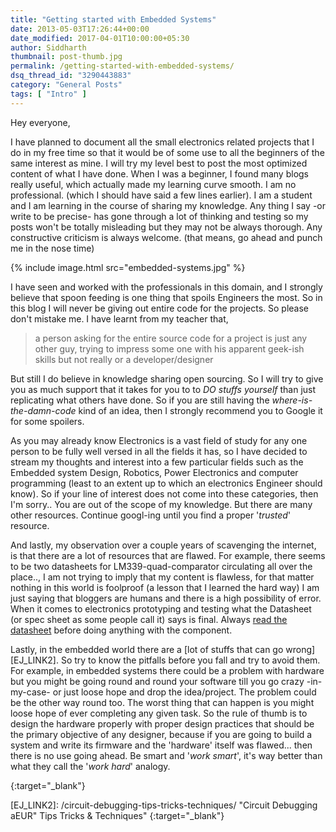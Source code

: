 ```yaml
---
title: "Getting started with Embedded Systems"
date: 2013-05-03T17:26:44+00:00
date_modified: 2017-04-01T10:00:00+05:30
author: Siddharth
thumbnail: post-thumb.jpg
permalink: /getting-started-with-embedded-systems/
dsq_thread_id: "3290443883"
category: "General Posts"
tags: [ "Intro" ]
---
```


Hey everyone,

I have planned to document all the small electronics related projects that I do in my free time so that it would be of some use to all the beginners of the same interest as mine. I will try my level best to post the most optimized content of what I have  done. When I was a beginner, I found many blogs really useful, which actually made my learning curve smooth. I am no professional. (which I should have said a few lines earlier). I am a student and I am learning in the course of sharing my knowledge. Any thing I say -or write to be precise-  has gone through a lot of thinking and testing so my posts won't be totally misleading but they may not be always thorough. Any constructive criticism is always welcome. (that means, go ahead and punch me in the nose time)

{% include image.html src="embedded-systems.jpg" %}

I have seen and worked with the professionals in this domain, and I strongly believe that spoon feeding is one thing that spoils Engineers the most. So in this blog I will never be giving out entire code for the projects. So please don't mistake me. I have learnt from my teacher that,

> a person asking for the entire source code for a project is just any other guy, trying to impress some one with his apparent geek-ish skills but not really or a developer/designer

But still I do believe in knowledge sharing open sourcing. So I will try to give you as much support that it takes for you to to _DO stuffs yourself_ than just replicating what others have done. So if you are still having the _where-is-the-damn-code_ kind of an idea, then I strongly recommend you to Google it for some spoilers.

As you may already know Electronics is a vast field of study for any one person to be fully well versed in all the fields it has, so I have decided to stream my thoughts and interest into a few particular fields such as the Embedded system Design, Robotics, Power Electronics and computer programming (least to an extent up to which an electronics Engineer should know). So if your line of interest does not come into these categories, then I'm sorry.. You are out of the scope of my knowledge. But there are many other resources. Continue googl-ing until you find a proper '_trusted_' resource.

And lastly, my observation over a couple years of scavenging the internet, is that there are a lot of resources that are flawed. For example, there seems to be two datasheets for LM339-quad-comparator circulating all over the place.., I am not trying to imply that my content is flawless, for that matter nothing in this world is foolproof (a lesson that I learned the hard way)  I am just saying that bloggers are humans and there is a high possibility of error. When it comes to electronics prototyping and testing what the Datasheet (or spec sheet as some people call it) says is final. Always [read the datasheet][EJ_LINK1] before doing anything with the component.

Lastly, in the embedded world there are a [lot of stuffs that can go wrong][EJ_LINK2]. So try to know the pitfalls before you fall and try to avoid them. For example, in embedded systems there could be a problem with hardware but you might be going round and round your software till you go crazy -in-my-case- or just loose hope and drop the idea/project. The problem could be the other way round too. The worst thing that can happen is you might loose hope of ever completing any given task. So the rule of thumb is to design the hardware properly with proper design practices that should be the primary objective of any designer, because if you are going to build a system and write its firmware and the 'hardware' itself was flawed... then there is no use going ahead. Be smart and '_work smart_', it's way better than what they call the '_work hard_' analogy.

[EJ_LINK1]: /are-you-reading-the-datasheet/ "Are you reading the datasheet? What to look for and how to find them!"
{:target="_blank"}

[EJ_LINK2]: /circuit-debugging-tips-tricks-techniques/ "Circuit Debugging aEUR" Tips Tricks & Techniques"
{:target="_blank"}
